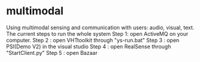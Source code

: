 # multimodal
Using multimodal sensing and communication with users: audio, visual, text.
The current steps to run the whole system
Step 1: open ActiveMQ on your computer.
Step 2 : open VHTtoolkit through "ys-run.bat"
Step 3 : open PSI(Demo V2) in the visual studio
Step 4 : open RealSense through "StartClient.py"
Step 5 : open Bazaar
